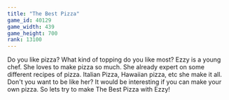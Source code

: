 ```yaml
---
title: "The Best Pizza"
game_id: 40129
game_width: 439
game_height: 700
rank: 13100
---
```

Do you like pizza? What kind of topping do you like most? Ezzy is a young chef. She loves to make pizza so much. She already expert on some different recipes of pizza. Italian Pizza, Hawaiian pizza, etc she make it all. Don't you want to be like her? It would be interesting if you can make your own pizza. So lets try to make The Best Pizza with Ezzy!